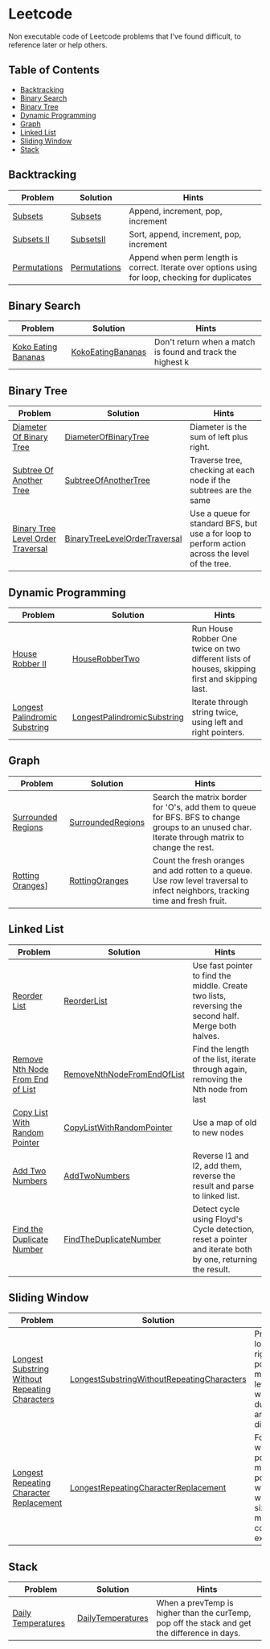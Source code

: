 # Leetcode
Non executable code of Leetcode problems that I've found difficult, to reference later or help others.

## Table of Contents
- [Backtracking](#backtracking)
- [Binary Search](#binary-search)
- [Binary Tree](#binary-tree)
- [Dynamic Programming]()
- [Graph](#graph)
- [Linked List](#linked-list)
- [Sliding Window](#sliding-window)
- [Stack](#stack)

## Backtracking
| Problem | Solution | Hints |
|---|---|---|
| [Subsets](https://leetcode.com/problems/subsets) | [Subsets](Problems/Subsets/) | Append, increment, pop, increment |
| [Subsets II](https://leetcode.com/problems/subsets-ii) | [SubsetsII](Problems/SubsetsII/) | Sort, append, increment, pop, increment |
| [Permutations](https://leetcode.com/problems/permutations) | [Permutations](Problems/Permutations/) | Append when perm length is correct. Iterate over options using for loop, checking for duplicates |

## Binary Search
| Problem | Solution | Hints |
|---|---|---|
| [Koko Eating Bananas](https://leetcode.com/problems/koko-eating-bananas) | [KokoEatingBananas](Problems/KokoEatingBananas/) | Don't return when a match is found and track the highest k |

## Binary Tree
| Problem | Solution | Hints |
|---|---|---|
| [Diameter Of Binary Tree](https://leetcode.com/problems/diameter-of-binary-tree/) | [DiameterOfBinaryTree](Problems/DiameterOfBinaryTree/) | Diameter is the sum of left plus right. |
| [Subtree Of Another Tree](https://leetcode.com/problems/subtree-of-another-tree) | [SubtreeOfAnotherTree](Problems/SubtreeOfAnotherTree/) | Traverse tree, checking at each node if the subtrees are the same |
| [Binary Tree Level Order Traversal](https://leetcode.com/problems/binary-tree-level-order-traversal) | [BinaryTreeLevelOrderTraversal](Problems/BinaryTreeLevelOrderTraversal/) | Use a queue for standard BFS, but use a for loop to perform action across the level of the tree. |

## Dynamic Programming
| Problem | Solution | Hints |
|---|---|---|
| [House Robber II](https://leetcode.com/problems/house-robber-ii) | [HouseRobberTwo](Problems/HouseRobberTwo/) | Run House Robber One twice on two different lists of houses, skipping first and skipping last. |
| [Longest Palindromic Substring](https://leetcode.com/problems/longest-palindromic-substring) | [LongestPalindromicSubstring](Problems/LongestPalindromicSubstring) | Iterate through string twice, using left and right pointers. |

## Graph
| Problem | Solution | Hints |
|---|---|---|
| [Surrounded Regions](https://leetcode.com/problems/surrounded-regions) | [SurroundedRegions](Problems/SurroundedRegions/) | Search the matrix border for 'O's, add them to queue for BFS. BFS to change groups to an unused char. Iterate through matrix to change the rest. |
| [Rotting Oranges](https://leetcode.com/problems/rotting-oranges)] | [RottingOranges](Problems/RottingOranges/) | Count the fresh oranges and add rotten to a queue. Use row level traversal to infect neighbors, tracking time and fresh fruit. |

## Linked List
| Problem | Solution | Hints |
|---|---|---|
| [Reorder List](https://leetcode.com/problems/reorder-list) | [ReorderList](Problems/ReorderList/) | Use fast pointer to find the middle. Create two lists, reversing the second half. Merge both halves. |
| [Remove Nth Node From End of List](https://leetcode.com/problems/remove-nth-node-from-end-of-list) | [RemoveNthNodeFromEndOfList](Problems/RemoveNthNodeFromEndOfList/) | Find the length of the list, iterate through again, removing the Nth node from last |
| [Copy List With Random Pointer](https://leetcode.com/problems/copy-list-with-random-pointer) | [CopyListWithRandomPointer](Problems/CopyListWithRandomPointer/) | Use a map of old to new nodes |
| [Add Two Numbers](https://leetcode.com/problems/add-two-numbers) | [AddTwoNumbers](Problems/AddTwoNumbers/) | Reverse l1 and l2, add them, reverse the result and parse to linked list. |
| [Find the Duplicate Number](https://leetcode.com/problems/find-the-duplicate-number) | [FindTheDuplicateNumber](Problems/FindTheDuplicateNumber) | Detect cycle using Floyd's Cycle detection, reset a pointer and iterate both by one, returning the result. |

## Sliding Window
| Problem | Solution | Hints |
|---|---|---|
| [Longest Substring Without Repeating Characters](https://leetcode.com/problems/longest-substring-without-repeating-characters) | [LongestSubstringWithoutRepeatingCharacters](Problems/LongestSubstringWithoutRepeatingCharacters/) | Primary loop with right pointer, moving the left pointer when duplicates are discovered. |
| [Longest Repeating Character Replacement](https://leetcode.com/problems/longest-repeating-character-replacement) | [LongestRepeatingCharacterReplacement](Problems/LongestRepeatingCharacterReplacement) | For loop with right pointer, move left pointer when window size minus max letter count exceeds k. |

## Stack
| Problem | Solution | Hints |
|---|---|---|
| [Daily Temperatures](https://leetcode.com/problems/daily-temperatures) | [DailyTemperatures](Problems/DailyTemperatures/) | When a prevTemp is higher than the curTemp, pop off the stack and get the difference in days. |
